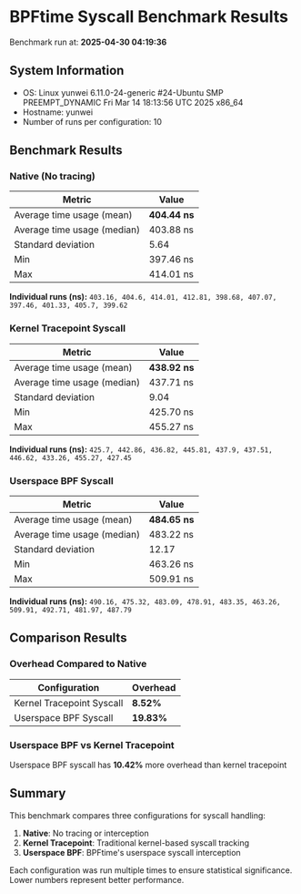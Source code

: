 # BPFtime Syscall Benchmark Results

Benchmark run at: **2025-04-30 04:19:36**

## System Information

- OS: Linux yunwei 6.11.0-24-generic #24-Ubuntu SMP PREEMPT_DYNAMIC Fri Mar 14 18:13:56 UTC 2025 x86_64
- Hostname: yunwei
- Number of runs per configuration: 10

## Benchmark Results

### Native (No tracing)

| Metric | Value |
| ------ | ----- |
| Average time usage (mean) | **404.44 ns** |
| Average time usage (median) | 403.88 ns |
| Standard deviation | 5.64 |
| Min | 397.46 ns |
| Max | 414.01 ns |

**Individual runs (ns):**
`403.16, 404.6, 414.01, 412.81, 398.68, 407.07, 397.46, 401.33, 405.7, 399.62`

### Kernel Tracepoint Syscall

| Metric | Value |
| ------ | ----- |
| Average time usage (mean) | **438.92 ns** |
| Average time usage (median) | 437.71 ns |
| Standard deviation | 9.04 |
| Min | 425.70 ns |
| Max | 455.27 ns |

**Individual runs (ns):**
`425.7, 442.86, 436.82, 445.81, 437.9, 437.51, 446.62, 433.26, 455.27, 427.45`

### Userspace BPF Syscall

| Metric | Value |
| ------ | ----- |
| Average time usage (mean) | **484.65 ns** |
| Average time usage (median) | 483.22 ns |
| Standard deviation | 12.17 |
| Min | 463.26 ns |
| Max | 509.91 ns |

**Individual runs (ns):**
`490.16, 475.32, 483.09, 478.91, 483.35, 463.26, 509.91, 492.71, 481.97, 487.79`

## Comparison Results

### Overhead Compared to Native

| Configuration | Overhead |
| ------------ | -------- |
| Kernel Tracepoint Syscall | **8.52%** |
| Userspace BPF Syscall | **19.83%** |

### Userspace BPF vs Kernel Tracepoint

Userspace BPF syscall has **10.42%** more overhead than kernel tracepoint

## Summary

This benchmark compares three configurations for syscall handling:

1. **Native**: No tracing or interception
2. **Kernel Tracepoint**: Traditional kernel-based syscall tracking
3. **Userspace BPF**: BPFtime's userspace syscall interception

Each configuration was run multiple times to ensure statistical significance. Lower numbers represent better performance.
